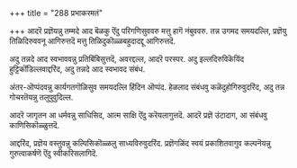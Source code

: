 +++
title = "288 प्रभाकरमतं"

+++
आदरॆ प्रज्ञॆयन्नु तम्मदे आद बॆळकु ऎंदु परिगणिसुववरु मत्तु हागॆ नंबुववरु. तन्न उगमद समयदल्लि, प्रज्ञॆयु तिळिदिरुववनू आगिरुत्तदॆ मत्तु तिळिदुकॊळ्ळबहुदादद्दू आगिरुत्तदॆ.

अदु तन्नदे आद स्वभाववन्नु प्रतिबिंबिसुत्तदॆ, अवरद्दल्ल, आदरॆ परस्पर. अदु इल्लदिरुविकॆयिंद हुट्टिकॊंडिल्लवाद्दरिंद, अदु तन्नदे आद स्वभावद संबंध.

अंतर-ऒप्पंदवन्नु कार्यगतगॊळिसुव समयदल्लि हिंदिन ऒप्पंद. हेळलाद संबंधवु कळॆदुहोगिरुवुदरिंद, अदु तन्न गोचरतॆयन्नु तलुपुवुदिल्ल.

आदरॆ जागृतन आ धर्मवन्नु साधिसिद, आत्म साक्षि ऎंदु करॆयलागुत्तदॆ. आदरॆ प्रज्ञॆ उंटादाग, आ संबंधवु काणिसिकॊळ्ळुत्तदॆ.

आद्दरिंद, प्रज्ञॆय वस्तुवन्नु कल्पिसिकॊळ्ळलु साध्यविरुवुदरिंद. प्रज्ञॆगळिंद स्वयं प्रकाशितवागुव कल्पनॆयन्नु गुरुत्वाकर्षणॆ ऎंदु स्वीकरिसलागिदॆ.

